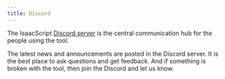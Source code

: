 ```yaml
---
title: Discord
---
```


The IsaacScript [Discord server](https://discord.gg/KapmKQ2gUD) is the central communication hub for the people using the tool.

The latest news and announcements are posted in the Discord server. It is the best place to ask questions and get feedback. And if something is broken with the tool, then join the Discord and let us know.

